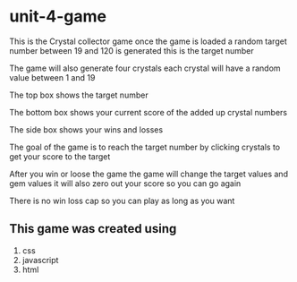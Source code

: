 # <h1>unit-4-game</h1>

<p>This is the Crystal collector game once the game is loaded a random target number between 19 and 120 is generated this is the target number</p>

<p>The game will also generate four crystals each crystal will have a random value between 1 and 19 </p>

<p>The top box shows the target number</p>

<p>The bottom box shows your current score of the added up crystal numbers</p>

<p>The side box shows your wins and losses</p>

<p>The goal of the game is to reach the target number by clicking crystals to get your score to the target </p>

<p>After you win or loose the game the game will change the target values and gem values it will also zero out your score so you can go again</p>

<p>There is no win loss cap so you can play as long as you want</p>

<h2>This game was created using</h2>

<ol>
	<li> css </li>
	<li> javascript </li>
	<li> html </li>
</ol>